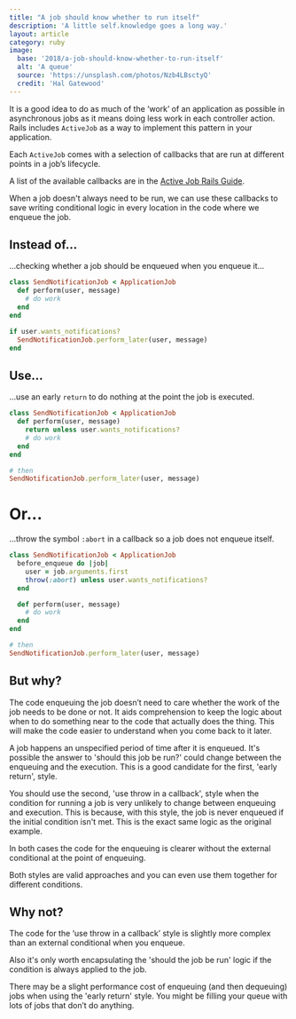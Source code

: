 ```yaml
---
title: "A job should know whether to run itself"
description: 'A little self.knowledge goes a long way.'
layout: article
category: ruby
image:
  base: '2018/a-job-should-know-whether-to-run-itself'
  alt: 'A queue'
  source: 'https://unsplash.com/photos/Nzb4LBsctyQ'
  credit: 'Hal Gatewood'
---
```


It is a good idea to do as much of the ‘work’ of an application as possible in asynchronous jobs as it means doing less work in each controller action. Rails includes `ActiveJob` as a way to implement this pattern in your application.

Each `ActiveJob` comes with a selection of callbacks that are run at different points in a job’s lifecycle.

A list of the available callbacks are in the [Active Job Rails Guide](http://guides.rubyonrails.org/active_job_basics.html#callbacks).

When a job doesn't always need to be run, we can use these callbacks to save writing conditional logic in every location in the code where we enqueue the job.


## Instead of…

...checking whether a job should be enqueued when you enqueue it...

```ruby
class SendNotificationJob < ApplicationJob
  def perform(user, message)
    # do work
  end
end

if user.wants_notifications?
  SendNotificationJob.perform_later(user, message)
end
```


## Use…

...use an early `return` to do nothing at the point the job is executed.

```ruby
class SendNotificationJob < ApplicationJob
  def perform(user, message)
    return unless user.wants_notifications?
    # do work
  end
end

# then
SendNotificationJob.perform_later(user, message)
```


# Or...

...throw the symbol `:abort` in a callback so a job does not enqueue itself.

```ruby
class SendNotificationJob < ApplicationJob
  before_enqueue do |job|
    user = job.arguments.first
    throw(:abort) unless user.wants_notifications?
  end

  def perform(user, message)
    # do work
  end
end

# then
SendNotificationJob.perform_later(user, message)
```


## But why?

The code enqueuing the job doesn’t need to care whether the work of the job needs to be done or not. It aids comprehension to keep the logic about when to do something near to the code that actually does the thing. This will make the code easier to understand when you come back to it later.

A job happens an unspecified period of time after it is enqueued. It's possible the answer to 'should this job be run?' could change between the enqueuing and the execution. This is a good candidate for the first, 'early return', style.

You should use the second, 'use throw in a callback', style when the condition for running a job is very unlikely to change between enqueuing and execution. This is because, with this style, the job is never enqueued if the initial condition isn't met. This is the exact same logic as the original example.

In both cases the code for the enqueuing is clearer without the external conditional at the point of enqueuing.

Both styles are valid approaches and you can even use them together for different conditions.


##  Why not?

The code for the ‘use throw in a callback’ style is slightly more complex than an external conditional when you enqueue.

Also it's only worth encapsulating the 'should the job be run' logic if the condition is always applied to the job.

There may be a slight performance cost of enqueuing (and then dequeuing) jobs when using the 'early return' style. You might be filling your queue with lots of jobs that don’t do anything.
